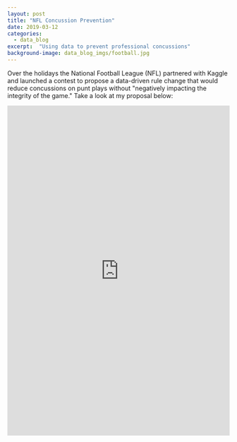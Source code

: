 ```yaml
---
layout: post
title: "NFL Concussion Prevention"
date: 2019-03-12
categories:
  - data_blog
excerpt:  "Using data to prevent professional concussions"
background-image: data_blog_imgs/football.jpg
---
```

Over the holidays the National Football League (NFL) partnered with Kaggle and launched a contest to propose a data-driven rule change that would reduce concussions on punt plays without "negatively impacting the integrity of the game." Take a look at my proposal below:

<style>
.responsive-wrap iframe{ max-width: 100%;}
</style>
<div class="responsive-wrap">
<!-- this is the embed code provided by Google -->
<iframe src="https://docs.google.com/presentation/d/e/2PACX-1vQuf-uPrQ-V0w75MNUAS8ktiZwg9yGcLpbW0FaBUSZeHhVyOm3aL8qMWGWcsUkfw0CQseTOD_mTt9kY/embed?start=false&loop=false&delayms=3000" frameborder="0" width="960" height="749" allowfullscreen="true" mozallowfullscreen="true" webkitallowfullscreen="true"></iframe>
<!-- Google embed ends -->
</div>
